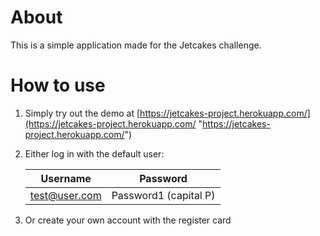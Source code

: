# About

This is a simple application made for the Jetcakes challenge.

# How to use

1. Simply try out the demo at [https://jetcakes-project.herokuapp.com/](https://jetcakes-project.herokuapp.com/ "https://jetcakes-project.herokuapp.com/")
2. Either log in with the default user:

    | Username      | Password              |
    | ------------- | --------------------- |
    | test@user.com | Password1 (capital P) |

3. Or create your own account with the register card
